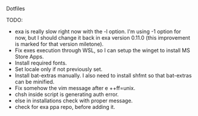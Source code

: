 Dotfiles

TODO:

- exa is really slow right now with the -l option. I'm using -1 option for now, but I should change it back in exa version 0.11.0 (this improvement is marked for that version miletone).
- Fix exes execution through WSL, so I can setup the winget to install MS Store Apps.
- Install required fonts.
- Set locale only if not previously set.
- Install bat-extras manually. I also need to install shfmt so that bat-extras can be minified.
- Fix somehow the vim message after e ++ff=unix.
- chsh inside script is generating auth error.
- else in installations check with proper message.
- check for exa ppa repo, before adding it.
